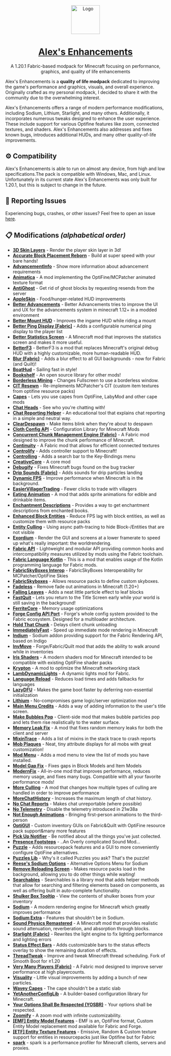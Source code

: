 <div align="center">
  <a href="https://github.com/alexs-enhancements/modpack">
    <img src="https://i.imgur.com/0hXVQvj.png" alt="Logo" height="90">
    <h1 align="center">
    Alex's Enhancements
    </h1>
  </a>
  <p align="center">
    A 1.20.1 Fabric-based modpack for Minecraft focusing on performance, graphics, and quality of life enhancements
  </p>
</div>

Alex's Enhancements is a **quality of life modpack** dedicated to improving the game's performance and graphics, visuals, and overall experience. Originally crafted as my personal modpack, I decided to share it with the community due to the overwhelming interest. 

Alex's Enhancements offers a range of modern performance modifications, including Sodium, Lithium, Starlight, and many others. Additionally, it incorporates numerous tweaks designed to enhance the user experience. These include support for various Optifine features like zoom, connected textures, and shaders. Alex's Enhancements also addresses and fixes known bugs, introduces additional HUDs, and many other quality-of-life improvements.

## ⚙ Compatibility

Alex's Enhancements is able to run on almost any device, from high and low specifications.The pack is compatible with Windows, Mac, and Linux. Unfortunately in its current state Alex's Enhancements was only built for 1.20.1, but this is subject to change in the future.


## 🐛 Reporting Issues

Experiencing bugs, crashes, or other issues? Feel free to open an issue [here](https://github.com/alexs-enhancements/modpack/issues).

## 📋 Modifications *(alphabetical order)*

- [**3D Skin Layers**](https://modrinth.com/mod/3dskinlayers) - Render the player skin layer in 3d!
- [**Accurate Block Placement Reborn**](https://modrinth.com/mod/accurate-block-placement-reborn) - Build at super speed with your bare hands!
- [**AdvancementInfo**](https://modrinth.com/mod/advancementinfo) - Show more information about advancement requirements
- [**Animatica**](https://modrinth.com/mod/animatica) - A mod implementing the OptiFine/MCPatcher animated texture format
- [**AntiGhost**](https://modrinth.com/mod/antighost) - Get rid of ghost blocks by requesting resends from the server
- [**AppleSkin**](https://modrinth.com/mod/appleskin) - Food/hunger-related HUD improvements
- [**Better Advancements**](https://modrinth.com/mod/better-advancements) - Better Advancements tries to improve the UI and UX for the advancements system in minecraft 1.12+ in a modded environment
- [**Better Mount HUD**](https://modrinth.com/mod/better-mount-hud) - Improves the ingame HUD while riding a mount
- [**Better Ping Display [Fabric]**](https://modrinth.com/mod/better-ping-display-fabric) - Adds a configurable numerical ping display to the player list
- [**Better Statistics Screen**](https://modrinth.com/mod/better-stats) - A Minecraft mod that improves the statistics screen and makes it more useful.
- [**BetterF3**](https://modrinth.com/mod/betterf3) - BetterF3 is a mod that replaces Minecraft's original debug HUD with a highly customizable, more human-readable HUD.
- [**Blur (Fabric)**](https://modrinth.com/mod/blur-fabric) - Adds a blur effect to all GUI backgrounds - now for Fabric (and Quilt)!
- [**BoatHud**](https://modrinth.com/mod/boathud) - Sailing fast in style!
- [**Bookshelf**](https://modrinth.com/mod/bookshelf-lib) - An open source library for other mods!
- [**Borderless Mining**](https://modrinth.com/mod/borderless-mining) - Changes Fullscreen to use a borderless window.
- [**CIT Resewn**](https://modrinth.com/mod/cit-resewn) - Re-implements MCPatcher's CIT (custom item textures from optifine resource packs)
- [**Capes**](https://modrinth.com/mod/capes) - Lets you use capes from OptiFine, LabyMod and other cape mods
- [**Chat Heads**](https://modrinth.com/mod/chat-heads) - See who you're chatting with!
- [**Chat Reporting Helper**](https://modrinth.com/mod/chat-reporting-helper) - An educational tool that explains chat reporting in a simple and neutral way.
- [**ClearDespawn**](https://modrinth.com/mod/cleardespawn) - Make items blink when they're about to despawn
- [**Cloth Config API**](https://modrinth.com/mod/cloth-config) - Configuration Library for Minecraft Mods
- [**Concurrent Chunk Management Engine (Fabric)**](https://modrinth.com/mod/c2me-fabric) - A Fabric mod designed to improve the chunk performance of Minecraft.
- [**Continuity**](https://modrinth.com/mod/continuity) - A Fabric mod that allows for efficient connected textures
- [**Controlify**](https://modrinth.com/mod/controlify) - Adds controller support to Minecraft!
- [**Controlling**](https://modrinth.com/mod/controlling) - Adds a search bar to the Key-Bindings menu
- [**CreativeCore**](https://modrinth.com/mod/creativecore) - A core mod
- [**Debugify**](https://modrinth.com/mod/debugify) - Fixes Minecraft bugs found on the bug tracker
- [**Drip Sounds (Fabric)**](https://modrinth.com/mod/dripsounds-fabric) - Adds sounds for drip particles landing
- [**Dynamic FPS**](https://modrinth.com/mod/dynamic-fps) - Improve performance when Minecraft is in the background.
- [**EasierVillagerTrading**](https://modrinth.com/mod/easiervillagertrading) - Fewer clicks to trade with villagers
- [**Eating Animation**](https://modrinth.com/mod/eating-animation) - A mod that adds sprite animations for edible and drinkable items.
- [**Enchantment Descriptions**](https://modrinth.com/mod/enchantment-descriptions) - Provides a way to get enchantment descriptions from enchanted books.
- [**Enhanced Block Entities**](https://modrinth.com/mod/ebe) - Reduce FPS lag with block entities, as well as customize them with resource packs
- [**Entity Culling**](https://modrinth.com/mod/entityculling) - Using async path-tracing to hide Block-/Entities that are not visible
- [**Exordium**](https://modrinth.com/mod/exordium) - Render the GUI and screens at a lower framerate to speed up what's really important: the worldrendering.
- [**Fabric API**](https://modrinth.com/mod/fabric-api) - Lightweight and modular API providing common hooks and intercompatibility measures utilized by mods using the Fabric toolchain.
- [**Fabric Language Kotlin**](https://modrinth.com/mod/fabric-language-kotlin) - This is a mod that enables usage of the Kotlin programming language for Fabric mods.
- [**FabricSkyBoxes Interop**](https://modrinth.com/mod/fabricskyboxes-interop) - FabricSkyBoxes Interoperability for MCPatcher/OptiFine Skies
- [**FabricSkyboxes**](https://modrinth.com/mod/fabricskyboxes) - Allows resource packs to define custom skyboxes.
- [**Fadeless**](https://modrinth.com/mod/fadeless) - Remove fade out animations in Minecraft (1.20+)
- [**Falling Leaves**](https://modrinth.com/mod/fallingleaves) - Adds a neat little particle effect to leaf blocks
- [**FastQuit**](https://modrinth.com/mod/fastquit) - Lets you return to the Title Screen early while your world is still saving in the background!
- [**FerriteCore**](https://modrinth.com/mod/ferrite-core) - Memory usage optimizations
- [**Forge Config API Port**](https://modrinth.com/mod/forge-config-api-port) - Forge's whole config system provided to the Fabric ecosystem. Designed for a multiloader architecture.
- [**Hold That Chunk**](https://modrinth.com/mod/hold-that-chunk) - Delays client chunk unloading
- [**ImmediatelyFast**](https://modrinth.com/mod/immediatelyfast) - Speed up immediate mode rendering in Minecraft
- [**Indium**](https://modrinth.com/mod/indium) - Sodium addon providing support for the Fabric Rendering API, based on Indigo
- [**InvMove**](https://modrinth.com/mod/invmove) - Forge/Fabric/Quilt mod that adds the ability to walk around while in inventories
- [**Iris Shaders**](https://modrinth.com/mod/iris) - A modern shaders mod for Minecraft intended to be compatible with existing OptiFine shader packs
- [**Krypton**](https://modrinth.com/mod/krypton) - A mod to optimize the Minecraft networking stack
- [**LambDynamicLights**](https://modrinth.com/mod/lambdynamiclights) - A dynamic lights mod for Fabric.
- [**Language Reload**](https://modrinth.com/mod/language-reload) - Reduces load times and adds fallbacks for languages
- [**LazyDFU**](https://modrinth.com/mod/lazydfu) - Makes the game boot faster by deferring non-essential initialization
- [**Lithium**](https://modrinth.com/mod/lithium) - No-compromises game logic/server optimization mod
- [**Main Menu Credits**](https://modrinth.com/mod/main-menu-credits) - Adds a way of adding information to the user's title screen.
- [**Make Bubbles Pop**](https://modrinth.com/mod/make_bubbles_pop) - Client-side mod that makes bubble particles pop and lets them rise realistically to the water surface.
- [**Memory Leak Fix**](https://modrinth.com/mod/memoryleakfix) - A mod that fixes random memory leaks for both the client and server
- [**MixinTrace**](https://modrinth.com/mod/mixintrace) - Adds a list of mixins in the stack trace to crash reports 
- [**Mob Plaques**](https://modrinth.com/mod/mob-plaques) - Neat, tiny attribute displays for all mobs with great customization!
- [**Mod Menu**](https://modrinth.com/mod/modmenu) - Adds a mod menu to view the list of mods you have installed.
- [**Model Gap Fix**](https://modrinth.com/mod/modelfix) - Fixes gaps in Block Models and Item Models
- [**ModernFix**](https://modrinth.com/mod/modernfix) - All-in-one mod that improves performance, reduces memory usage, and fixes many bugs. Compatible with all your favorite performance mods!
- [**More Culling**](https://modrinth.com/mod/moreculling) - A mod that changes how multiple types of culling are handled in order to improve performance
- [**MoreChatHistory**](https://modrinth.com/mod/morechathistory) - Increases the maximum length of chat history.
- [**No Chat Reports**](https://modrinth.com/mod/no-chat-reports) - Makes chat unreportable (where possible)
- [**No Telemetry**](https://modrinth.com/mod/no-telemetry) - Disable the telemetry introduced in 21w38a
- [**Not Enough Animations**](https://modrinth.com/mod/not-enough-animations) - Bringing first-person animations to the third-person
- [**OptiGUI**](https://modrinth.com/mod/optigui) - Custom inventory GUIs on Fabric&Quilt with OptiFine resource pack support&many more features
- [**Pick Up Notifier**](https://modrinth.com/mod/pick-up-notifier) - Be notified about all the things you've just collected.
- [**Presence Footsteps**](https://modrinth.com/mod/presence-footsteps) - ..An Overly complicated Sound Mod...
- [**Puzzle**](https://modrinth.com/mod/puzzle) - Adds resourcepack features and a GUI to more conveniently configure OptiFine alternatives.
- [**Puzzles Lib**](https://modrinth.com/mod/puzzles-lib) - Why's it called Puzzles you ask? That's the puzzle!
- [**Reese's Sodium Options**](https://modrinth.com/mod/reeses-sodium-options) - Alternative Options Menu for Sodium
- [**Remove Reloading Screen**](https://modrinth.com/mod/rrls) - Makes resource packs load in the background, allowing you to do other things while waiting!
- [**Searchables**](https://modrinth.com/mod/searchables) - Searchables is a library mod that adds helper methods that allow for searching and filtering elements based on components, as well as offering built in auto-complete functionality.
- [**Shulker Box Tooltip**](https://modrinth.com/mod/shulkerboxtooltip) - View the contents of shulker boxes from your inventory
- [**Sodium**](https://modrinth.com/mod/sodium) - A modern rendering engine for Minecraft which greatly improves performance
- [**Sodium Extra**](https://modrinth.com/mod/sodium-extra) - Features that shouldn't be in Sodium.
- [**Sound Physics Remastered**](https://modrinth.com/mod/sound-physics-remastered) - A Minecraft mod that provides realistic sound attenuation, reverberation, and absorption through blocks.
- [**Starlight (Fabric)**](https://modrinth.com/mod/starlight) - Rewrites the light engine to fix lighting performance and lighting errors
- [**Status Effect Bars**](https://modrinth.com/mod/status-effect-bars) - Adds customizable bars to the status effects overlay to show the remaining duration of effects.
- [**ThreadTweak**](https://modrinth.com/mod/threadtweak) - Improve and tweak Minecraft thread scheduling. Fork of Smooth Boot for ≥1.20
- [**Very Many Players (Fabric)**](https://modrinth.com/mod/vmp-fabric) - A Fabric mod designed to improve server performance at high playercounts.
- [**Visuality**](https://modrinth.com/mod/visuality) - Little visual improvements by adding a bunch of new particles.
- [**Wavey Capes**](https://modrinth.com/mod/wavey-capes) - The cape shouldn't be a static slab
- [**YetAnotherConfigLib**](https://modrinth.com/mod/yacl) - A builder-based configuration library for Minecraft.
- [**Your Options Shall Be Respected (YOSBR)**](https://modrinth.com/mod/yosbr) - Your options shall be respected.
- [**Zoomify**](https://modrinth.com/mod/zoomify) - A zoom mod with infinite customizability.
- [**[EMF] Entity Model Features**](https://modrinth.com/mod/entity-model-features) - EMF is an, OptiFine format, Custom Entity Model replacement mod available for Fabric and Forge.
- [**[ETF] Entity Texture Features**](https://modrinth.com/mod/entitytexturefeatures) - Emissive, Random & Custom texture support for entities in resourcepacks just like Optifine but for Fabric
- [**spark**](https://modrinth.com/mod/spark) - spark is a performance profiler for Minecraft clients, servers and proxies.